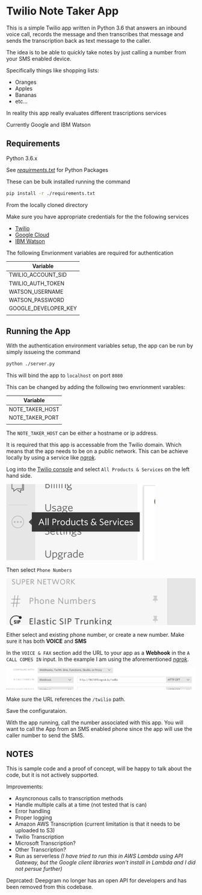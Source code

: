 # Twilio Note Taker App #

This is a simple Twilio app written in Python 3.6 that answers an inbound voice call, records the message and then transcribes that message and sends the transcription back as text message to the caller.

The idea is to be able to quickly take notes by just calling a number from your SMS enabled device.

Specifically things like shopping lists:

* Oranges
* Apples
* Bananas
* etc...

In reality this app really evaluates different trascriptions services

Currently Google and IBM Watson

## Requirements ##

Python 3.6.x 

See [_requirments.txt_](./requirements.txt) for Python Packages

These can be bulk installed running the command

```bash
pip install -r ./requirements.txt
```

From the locally cloned directory

Make sure you have appropriate credentials for the the following services

* [Twilio](http://www.twilio.com)
* [Google Cloud](https://cloud.google.com/speech-to-text)
* [IBM Watson](https://www.ibm.com/watson/services/speech-to-text)

The following Envrionment variables are required for authentication

|Variable|
|--- |
|TWILIO_ACCOUNT_SID|
|TWILIO_AUTH_TOKEN|
|WATSON_USERNAME|
|WATSON_PASSWORD|
|GOOGLE_DEVELOPER_KEY|
| |

## Running the App ##

With the authentication environment variables setup, the app can be run by simply issueing the command

```bash
python ./server.py
```

This will bind the app to `localhost` on port `8080`

This can be changed by adding the following two envrionment varables:

|Variable|
|---|
|NOTE_TAKER_HOST|
|NOTE_TAKER_PORT|
| |

The `NOTE_TAKER_HOST` can be either a hostname or ip address.

It is required that this app is accessable from the Twilio domain. Which means that the app needs to be on a public network.  This can be achieve locally by using a service like [_ngrok_](https://ngrok.com/).

Log into the [Twilio console](https://www.twilio.com/console) and select `All Products & Services` on the left hand side.

![All Products & Services](./images/all_products_and_services.png)

Then select `Phone Numbers`

![Phone Numbers](./images/phone_numbers.png)

Either select and existing phone number, or create a new number.  Make sure it has both **VOICE** and **SMS**

 In the `VOICE & FAX` section add the URL to your app as a **Webhook** in the `A CALL COMES IN` input.  In the example I am using the aforementioned [_ngrok_](https://ngrok.com/).

![A CALL COMES IN](./images/a_call_comes_in.png)

Make sure the URL references the `/twilio` path.

Save the configurataion.

With the app running, call the number associated with this app.  You will want to call the App from an SMS enabled phone since the app will use the caller number to send the SMS.

## NOTES ##

This is sample code and a proof of concept, will be happy to talk about the code, but it is not actively supported.

Improvements:

* Asyncronous calls to transcription methods
* Handle multiple calls at a time (not tested that is can)
* Error handling
* Proper logging
* Amazon AWS Transcription (current limitation is that it needs to be uploaded to S3)
* Twilio Transcription
* Microsoft Transcription?
* Other Transcription?
* Run as serverless _(I have tried to run this in AWS Lambda using API Gateway, but the Google client libraries won't install in Lambda and I did not persue further)_

Deprcated:
Deepgram no longer has an open API for developers and has been removed from this codebase.
